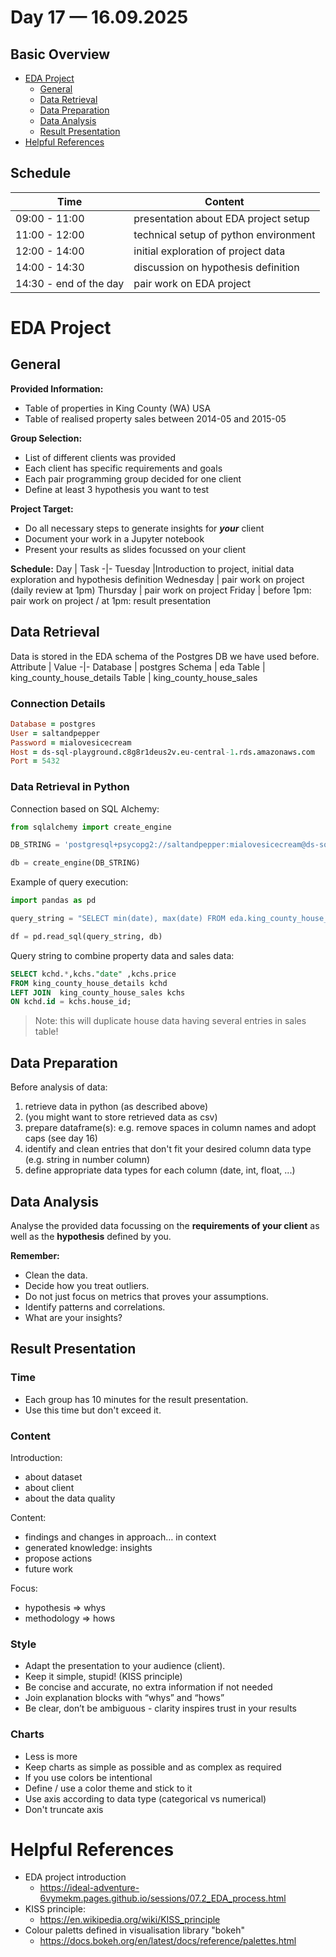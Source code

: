 # Day 17 — 16.09.2025
## Basic Overview
* [EDA Project](#eda-project)
    * [General](#general)
    * [Data Retrieval](#data-retrieval)
    * [Data Preparation](#data-preparation)
    * [Data Analysis](#data-analysis)
    * [Result Presentation](#result-presentation)
* [Helpful References](#helpful-references)
## Schedule
 Time        | Content                                         
 ----------- | ----------------------------------------------- 
09:00 - 11:00 |presentation about EDA project setup
11:00 - 12:00 |technical setup of python environment
12:00 - 14:00 |initial exploration of project data
14:00 - 14:30 |discussion on hypothesis definition
14:30 - end of the day| pair work on EDA project


# EDA Project
## General


__Provided Information:__
* Table of properties in King County (WA) USA
* Table of realised property sales between 2014-05 and 2015-05

__Group Selection:__
* List of different clients was provided
* Each client has specific requirements and goals
* Each pair programming group decided for one client
* Define at least 3 hypothesis you want to test

__Project Target:__
* Do all necessary steps to generate insights for __*your*__ client
* Document your work in a Jupyter notebook
* Present your results as slides focussed on your client

__Schedule:__
 Day |  Task
 -|-
 Tuesday |Introduction to project, initial data exploration and hypothesis definition
 Wednesday | pair work on project (daily review at 1pm)
 Thursday | pair work on project
 Friday | before 1pm: pair work on project / at 1pm: result presentation
 

## Data Retrieval
Data is stored in the EDA schema of the Postgres DB we have used before.
Attribute | Value
-|-
Database | postgres
Schema | eda
Table | king_county_house_details
Table | king_county_house_sales


### Connection Details
~~~prolog
Database = postgres
User = saltandpepper
Password = mialovesicecream
Host = ds-sql-playground.c8g8r1deus2v.eu-central-1.rds.amazonaws.com
Port = 5432 
~~~
### Data Retrieval in Python
Connection based on SQL Alchemy:
~~~python
from sqlalchemy import create_engine

DB_STRING = 'postgresql+psycopg2://saltandpepper:mialovesicecream@ds-sql-playground.c8g8r1deus2v.eu-central-1.rds.amazonaws.com:5432/postgres'

db = create_engine(DB_STRING)
~~~
Example of query execution:
~~~python
import pandas as pd

query_string = "SELECT min(date), max(date) FROM eda.king_county_house_sales"

df = pd.read_sql(query_string, db)
~~~
Query string to combine property data and sales data:
~~~SQL
SELECT kchd.*,kchs."date" ,kchs.price 
FROM king_county_house_details kchd 
LEFT JOIN  king_county_house_sales kchs 
ON kchd.id = kchs.house_id;
~~~
> Note: this will duplicate house data having several entries in sales table!

## Data Preparation
Before analysis of data:
1. retrieve data in python (as described above)
1. (you might want to store retrieved data as csv)
1. prepare dataframe(s): e.g. remove spaces in column names and adopt caps (see day 16)
1. identify and clean entries that don't fit your desired column data type (e.g. string in number column)
1. define appropriate data types for each column (date, int, float, ...)


## Data Analysis
 Analyse the provided data focussing on the **requirements of your client** as well as the **hypothesis** defined by you.

__Remember:__
* Clean the data.
* Decide how you treat outliers.
* Do not just focus on metrics that proves your assumptions.
* Identify patterns and correlations.
* What are your insights?

## Result Presentation

### Time
* Each group has 10 minutes for the result presentation. 
* Use this time but don't exceed it.


### Content

Introduction:
* about dataset
* about client
* about the data quality

Content:
* findings and changes in approach… in context
* generated knowledge: insights
* propose actions
* future work

Focus:
* hypothesis => whys
* methodology => hows



### Style
* Adapt the presentation to your audience (client).
* Keep it simple, stupid! (KISS principle)
* Be concise and accurate, no extra information if not needed
* Join explanation blocks with “whys” and “hows”
* Be clear, don’t be ambiguous - clarity inspires trust in your results



### Charts
* Less is more
* Keep charts as simple as possible and as complex as required
* If you use colors be intentional
* Define / use a color theme and stick to it
* Use axis according to data type (categorical vs numerical)
* Don't truncate axis


#  Helpful References
* EDA project introduction
    * https://ideal-adventure-6vymekm.pages.github.io/sessions/07.2_EDA_process.html
* KISS principle:
    * https://en.wikipedia.org/wiki/KISS_principle
* Colour paletts defined in visualisation library "bokeh"
    * https://docs.bokeh.org/en/latest/docs/reference/palettes.html

